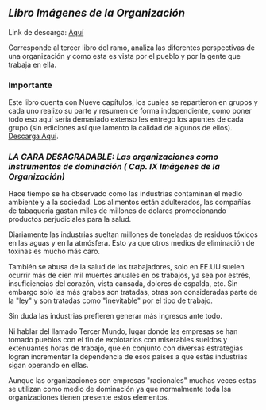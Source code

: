 ## _Libro Imágenes de la Organización_

Link de descarga: [Aquí](https://mega.co.nz/#!zUB0kTBa!wMdUNmSGPfGMu9yUewokPY-o7c9Fvw_m3PXHSpxDOzQ)

Corresponde al tercer libro del ramo, analiza las diferentes perspectivas de 
una organización y como esta es vista por el pueblo y por la gente que trabaja 
en ella.

### Importante

Este libro cuenta con Nueve capítulos, los cuales se repartieron en grupos y 
cada uno realizo su parte y resumen de forma independiente, como poner todo 
eso aquí sería demasiado extenso les entrego los apuntes de cada grupo (sin ediciones así que lamento la calidad de algunos de ellos). [Descarga Aquí](https://mega.co.nz/#!PVAygJwa!hSS8AIQPVDu7q2AgcSz8_6jncD2oQKvTpX5y3cAIjBg).

### _LA CARA DESAGRADABLE: Las organizaciones como instrumentos de dominación ( Cap. IX Imágenes de la Organización)_

Hace tiempo se ha observado como las industrias contaminan el medio ambiente y 
a la sociedad. Los alimentos están adulterados, las compañías de tabaqueria 
gastan miles de millones de dolares promocionando productos perjudiciales para 
la salud.

Diariamente las industrias sueltan millones de toneladas de residuos tóxicos 
en las aguas y en la atmósfera. Esto ya que otros medios de eliminación de 
toxinas es mucho más caro.

También se abusa de la salud de los trabajadores, solo en EE.UU suelen ocurrir 
más de cien mil muertes anuales en os trabajos, ya sea por estrés, 
insuficiencias del corazón, vista cansada, dolores de espalda, etc. Sin 
embargo solo las más grabes son tratadas, otras son consideradas parte de la 
"ley" y son tratadas como "inevitable" por el tipo de trabajo.

Sin duda las industrias prefieren generar más ingresos ante todo.

Ni hablar del llamado Tercer Mundo, lugar donde las empresas se han tomado 
pueblos con el fin de explotarlos con miserables sueldos y extenuantes horas 
de trabajo, que en conjunto con diversas estrategias logran incrementar la 
dependencia de esos países a que estás industrias sigan operando en ellas.

Aunque las organizaciones son empresas "racionales" muchas veces estas se 
utilizan como medio de dominación ya que normalmente toda lsa organizaciones 
tienen presente estos elementos.
